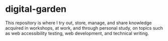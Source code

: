 # digital-garden
This repository is where I try out, store, manage, and share knowledge acquired in workshops, at work, and through personal study, on topics such as web accessibility testing, web development, and technical writing.
